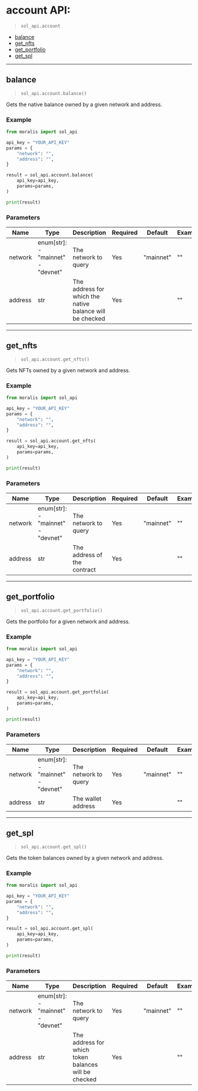 # account API:

> `sol_api.account`

- [balance](#balance)
- [get_nfts](#get_nfts)
- [get_portfolio](#get_portfolio)
- [get_spl](#get_spl)


---
## balance

> `sol_api.account.balance()`

Gets the native balance owned by a given network and address.


### Example
```python
from moralis import sol_api

api_key = "YOUR_API_KEY"
params = {
    "network": "", 
    "address": "", 
}

result = sol_api.account.balance(
    api_key=api_key,
    params=params,
)

print(result)

```

### Parameters

| Name | Type | Description | Required | Default | Example |
|------|------|-------------|----------|---------|---------|
| network | enum[str]: <br/>- "mainnet"<br/>- "devnet" | The network to query | Yes | "mainnet" | "" |
| address | str | The address for which the native balance will be checked | Yes |  | "" |



---
## get_nfts

> `sol_api.account.get_nfts()`

Gets NFTs owned by a given network and address.


### Example
```python
from moralis import sol_api

api_key = "YOUR_API_KEY"
params = {
    "network": "", 
    "address": "", 
}

result = sol_api.account.get_nfts(
    api_key=api_key,
    params=params,
)

print(result)

```

### Parameters

| Name | Type | Description | Required | Default | Example |
|------|------|-------------|----------|---------|---------|
| network | enum[str]: <br/>- "mainnet"<br/>- "devnet" | The network to query | Yes | "mainnet" | "" |
| address | str | The address of the contract | Yes |  | "" |



---
## get_portfolio

> `sol_api.account.get_portfolio()`

Gets the portfolio for a given network and address.


### Example
```python
from moralis import sol_api

api_key = "YOUR_API_KEY"
params = {
    "network": "", 
    "address": "", 
}

result = sol_api.account.get_portfolio(
    api_key=api_key,
    params=params,
)

print(result)

```

### Parameters

| Name | Type | Description | Required | Default | Example |
|------|------|-------------|----------|---------|---------|
| network | enum[str]: <br/>- "mainnet"<br/>- "devnet" | The network to query | Yes | "mainnet" | "" |
| address | str | The wallet address | Yes |  | "" |



---
## get_spl

> `sol_api.account.get_spl()`

Gets the token balances owned by a given network and address.


### Example
```python
from moralis import sol_api

api_key = "YOUR_API_KEY"
params = {
    "network": "", 
    "address": "", 
}

result = sol_api.account.get_spl(
    api_key=api_key,
    params=params,
)

print(result)

```

### Parameters

| Name | Type | Description | Required | Default | Example |
|------|------|-------------|----------|---------|---------|
| network | enum[str]: <br/>- "mainnet"<br/>- "devnet" | The network to query | Yes | "mainnet" | "" |
| address | str | The address for which token balances will be checked | Yes |  | "" |





